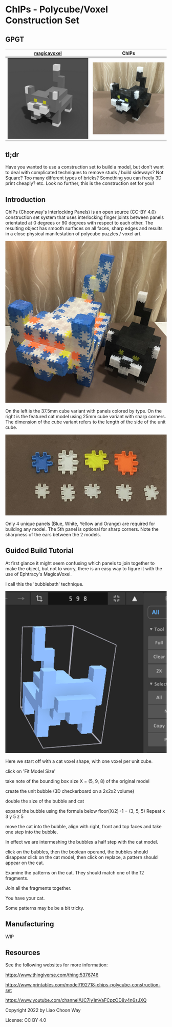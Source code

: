 # ChIPs - Polycube/Voxel Construction Set

## GPGT

| [magicavoxel](https://ephtracy.github.io/) | ChIPs |
| --- | --- |
| ![](img/magicavoxel_cat.png) | ![](img/ChIPs_cat.png) |

## tl;dr
Have you wanted to use a construction set to build a model, but don't want to deal with complicated techniques to remove studs / build sideways? Not Square? Too many different types of bricks? Something you can freely 3D print cheaply? etc. Look no further, this is the construction set for you!

## Introduction
ChIPs (Choonway's Interlocking Panels) is an open source (CC-BY 4.0) construction set system that uses interlocking finger joints between panels orientated at 0 degrees or 90 degrees with respect to each other. The resulting object has smooth surfaces on all faces, sharp edges and results in a close physical manifestation of polycube puzzles / voxel art.

![](img/ChIPs-37.5mm-vs-25mm-3DPrinted.png)

On the left is the 37.5mm cube variant with panels colored by type. On the right is the featured cat model using 25mm cube variant with sharp corners. The dimension of the cube variant refers to the length of the side of the unit cube.

![](img/ChIPs-3Dprinted.png)

Only 4 unique panels (Blue, White, Yellow and Orange) are required for building any model. The 5th panel is optional for sharp corners. Note the sharpness of the ears between the 2 models.

## Guided Build Tutorial

At first glance it might seem confusing which panels to join together to make the object, but not to worry, there is an easy way to figure it with the use of Ephtracy's MagicaVoxel.

I call this the 'bubblebath' technique.

![](img/tut-1.png)

Here we start off with a cat voxel shape, with one voxel per unit cube.


click on 'Fit Model Size'

take note of the bounding box size X = (5, 9, 8) of the original model

create the unit bubble (3D checkerboard on a 2x2x2 volume)

double the size of the bubble and cat

expand the bubble using the formula below
floor(X/2)+1 = (3, 5, 5)
Repeat x 3 y 5 z 5

move the cat into the bubble, align with right, front and top faces and take one step into the bubble.

In effect we are intermeshing the bubbles a half step with the cat model.

click on the bubbles, then the boolean operand, the bubbles should disappear
click on the cat model, then click on replace, a pattern should appear on the cat.

Examine the patterns on the cat. They should match one of the 12 fragments.



Join all the fragments together.

You have your cat.

Some patterns may be be a bit tricky.

## Manufacturing

WIP

## Resources

See the following websites for more information:

https://www.thingiverse.com/thing:5376746

https://www.printables.com/model/192718-chips-polycube-construction-set

https://www.youtube.com/channel/UC7Iy1mVaFCpzOD8v4n6sJXQ

Copyright 2022 by Liao Choon Way

License: CC BY 4.0

